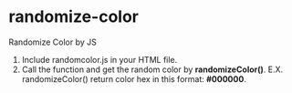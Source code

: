 # randomize-color
Randomize Color by JS

1. Include randomcolor.js in your HTML file.
2. Call the function and get the random color by <strong>randomizeColor()</strong>.
   E.X. randomizeColor() return color hex in this format: <strong>#000000</strong>.
